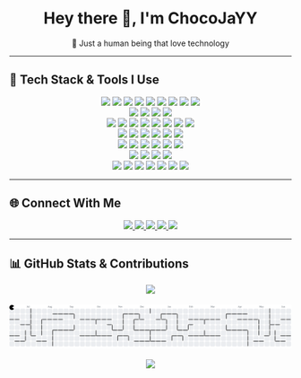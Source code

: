 <h1 align="center">Hey there 👋, I'm ChocoJaYY</h1>
<p align="center">🧠 Just a human being that love technology</p>

---

## 🧠 Tech Stack & Tools I Use

<div align="center">

<!-- Programming Languages -->
<img src="https://img.shields.io/badge/-TypeScript-3178C6?logo=typescript&logoColor=white&style=for-the-badge" />
<img src="https://img.shields.io/badge/-Go-00ADD8?logo=go&logoColor=white&style=for-the-badge" />
<img src="https://img.shields.io/badge/-Python-3776AB?logo=python&logoColor=white&style=for-the-badge" />
<img src="https://img.shields.io/badge/-Bash-121011?logo=gnubash&logoColor=white&style=for-the-badge" />
<img src="https://img.shields.io/badge/-C-A8B9CC?logo=c&logoColor=black&style=for-the-badge" />
<img src="https://img.shields.io/badge/-C++-00599C?logo=cpp&logoColor=white&style=for-the-badge" />
<img src="https://img.shields.io/badge/-Kotlin-7F52FF?logo=kotlin&logoColor=white&style=for-the-badge" />
<img src="https://img.shields.io/badge/-JavaScript-F7DF1E?logo=javascript&logoColor=black&style=for-the-badge" />
<img src="https://img.shields.io/badge/-PHP-777BB4?logo=php&logoColor=white&style=for-the-badge" />

<br>

<!-- Web, UI & Frontend -->
<img src="https://img.shields.io/badge/-TailwindCSS-06B6D4?logo=tailwindcss&logoColor=white&style=for-the-badge" />
<img src="https://img.shields.io/badge/-HTML5-E34F26?logo=html5&logoColor=white&style=for-the-badge" />
<img src="https://img.shields.io/badge/-Handlebars-000000?logo=handlebarsdotjs&logoColor=white&style=for-the-badge" />
<img src="https://img.shields.io/badge/-npm-CB3837?logo=npm&logoColor=white&style=for-the-badge" />

<br>

<!-- OS, Platforms & Cloud -->
<img src="https://img.shields.io/badge/-Linux-FCC624?logo=linux&logoColor=black&style=for-the-badge" />
<img src="https://img.shields.io/badge/-Ubuntu-E95420?logo=ubuntu&logoColor=white&style=for-the-badge" />
<img src="https://img.shields.io/badge/-Debian-A81D33?logo=debian&logoColor=white&style=for-the-badge" />
<img src="https://img.shields.io/badge/-CentOS-262577?logo=centos&logoColor=white&style=for-the-badge" />
<img src="https://img.shields.io/badge/-AWS-232F3E?logo=amazonaws&logoColor=white&style=for-the-badge" />
<img src="https://img.shields.io/badge/-Azure-0078D4?logo=microsoftazure&logoColor=white&style=for-the-badge" />
<img src="https://img.shields.io/badge/-GCP-4285F4?logo=googlecloud&logoColor=white&style=for-the-badge" />
<img src="https://img.shields.io/badge/-DigitalOcean-0080FF?logo=digitalocean&logoColor=white&style=for-the-badge" />

<br>

<!-- DevOps & Tools -->
<img src="https://img.shields.io/badge/-Docker-2496ED?logo=docker&logoColor=white&style=for-the-badge" />
<img src="https://img.shields.io/badge/-Kubernetes-326CE5?logo=kubernetes&logoColor=white&style=for-the-badge" />
<img src="https://img.shields.io/badge/-Nginx-009639?logo=nginx&logoColor=white&style=for-the-badge" />
<img src="https://img.shields.io/badge/-Apache-D22128?logo=apache&logoColor=white&style=for-the-badge" />
<img src="https://img.shields.io/badge/-Git-F05032?logo=git&logoColor=white&style=for-the-badge" />
<img src="https://img.shields.io/badge/-Heroku-430098?logo=heroku&logoColor=white&style=for-the-badge" />

<br>

<!-- AI, ML, Data -->
<img src="https://img.shields.io/badge/-Anaconda-44A833?logo=anaconda&logoColor=white&style=for-the-badge" />
<img src="https://img.shields.io/badge/-Kaggle-20BEFF?logo=kaggle&logoColor=white&style=for-the-badge" />
<img src="https://img.shields.io/badge/-TensorFlow-FF6F00?logo=tensorflow&logoColor=white&style=for-the-badge" />
<img src="https://img.shields.io/badge/-PyTorch-EE4C2C?logo=pytorch&logoColor=white&style=for-the-badge" />
<img src="https://img.shields.io/badge/-OpenCV-5C3EE8?logo=opencv&logoColor=white&style=for-the-badge" />
<img src="https://img.shields.io/badge/-SQLite-003B57?logo=sqlite&logoColor=white&style=for-the-badge" />

<br>

<!-- Mobile & Hardware -->
<img src="https://img.shields.io/badge/-Android-3DDC84?logo=android&logoColor=white&style=for-the-badge" />
<img src="https://img.shields.io/badge/-Flutter-02569B?logo=flutter&logoColor=white&style=for-the-badge" />
<img src="https://img.shields.io/badge/-Arduino-00979D?logo=arduino&logoColor=white&style=for-the-badge" />
<img src="https://img.shields.io/badge/-RaspberryPi-A22846?logo=raspberrypi&logoColor=white&style=for-the-badge" />

<br>

<!-- Design & Media -->
<img src="https://img.shields.io/badge/-Blender-F5792A?logo=blender&logoColor=white&style=for-the-badge" />
<img src="https://img.shields.io/badge/-GIMP-5C5543?logo=gimp&logoColor=white&style=for-the-badge" />
<img src="https://img.shields.io/badge/-Unreal%20Engine-313131?logo=unrealengine&logoColor=white&style=for-the-badge" />
<img src="https://img.shields.io/badge/-Photoshop-31A8FF?logo=adobephotoshop&logoColor=white&style=for-the-badge" />
<img src="https://img.shields.io/badge/-Premiere%20Pro-9999FF?logo=adobepremierepro&logoColor=white&style=for-the-badge" />
<img src="https://img.shields.io/badge/-After%20Effects-9999FF?logo=adobeaftereffects&logoColor=white&style=for-the-badge" />
<img src="https://img.shields.io/badge/-Audition-9999FF?logo=adobeaudition&logoColor=white&style=for-the-badge" />

</div>

---

## 🌐 Connect With Me

<p align="center">
  <a href="https://linkedin.com/in/spjay/">
    <img src="https://img.shields.io/static/v1?message=LinkedIn&logo=linkedin&label=&color=0077B5&logoColor=white&labelColor=&style=for-the-badge" height="25" />
  </a>
  <a href="https://facebook.com/spjay">
    <img src="https://img.shields.io/static/v1?message=Facebook&logo=facebook&label=&color=1877F2&logoColor=white&labelColor=&style=for-the-badge" height="25" />
  </a>
  <a href="https://t.me/waruni666">
    <img src="https://img.shields.io/static/v1?message=Telegram&logo=telegram&label=&color=2CA5E0&logoColor=white&labelColor=&style=for-the-badge" height="25" />
  </a>
  <a href="https://youtube.com/@SPJay99">
    <img src="https://img.shields.io/static/v1?message=YouTube&logo=youtube&label=&color=FF0000&logoColor=white&labelColor=&style=for-the-badge" height="25" />
  </a>
  <a href="https://paypal.me/@JanithPremarathne">
    <img src="https://img.shields.io/static/v1?message=PayPal&logo=paypal&label=&color=00457C&logoColor=white&labelColor=&style=for-the-badge" height="25" />
  </a>
</p>

---

## 📊 GitHub Stats & Contributions

<div align="center">
  <img src="https://streak-stats.demolab.com?user=ChocoJaYY&theme=dracula&hide_border=false&border_radius=5" height="150" />
  <br><br>
  <picture>
    <source media="(prefers-color-scheme: dark)" srcset="https://raw.githubusercontent.com/ChocoJaYY/ChocoJaYY/refs/heads/main/output/pacman-contribution-graph-dark.svg">
    <source media="(prefers-color-scheme: light)" srcset="https://raw.githubusercontent.com/ChocoJaYY/ChocoJaYY/refs/heads/main/output/pacman-contribution-graph.svg">
    <img alt="pacman contribution graph" src="https://raw.githubusercontent.com/ChocoJaYY/ChocoJaYY/refs/heads/main/output/pacman-contribution-graph.svg">
  </picture>
  <br><br>
  <img src="https://profile-counter.glitch.me/ChocoJaYY/count.svg?" />
</div>
